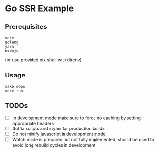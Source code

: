 # Go SSR Example

## Prerequisites

```
make
golang
yarn
nodejs
```
(or use provided nix shell with direnv)

## Usage

```
make deps
make run
```

## TODOs

- [ ] In development mode make sure to force no caching by setting appropriate headers
- [ ] Suffix scripts and styles for production builds
- [ ] Do not minify javascript in development mode
- [ ] Watch mode is prepared but not fully implemented, should be used to avoid long rebuild cycles in development
